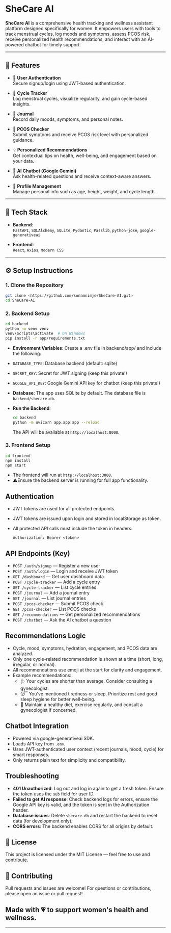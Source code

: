# SheCare AI

**SheCare AI** is a comprehensive health tracking and wellness assistant platform designed specifically for women. It empowers users with tools to track menstrual cycles, log moods and symptoms, assess PCOS risk, receive personalized health recommendations, and interact with an AI-powered chatbot for timely support.

---

## 🌟 Features

- 🔐 **User Authentication**  
  Secure signup/login using JWT-based authentication.

- 📆 **Cycle Tracker**  
  Log menstrual cycles, visualize regularity, and gain cycle-based insights.

- 📓 **Journal**  
  Record daily moods, symptoms, and personal notes.

- 🧬 **PCOS Checker**  
  Submit symptoms and receive PCOS risk level with personalized guidance.

- 💡 **Personalized Recommendations**  
  Get contextual tips on health, well-being, and engagement based on your data.

- 🤖 **AI Chatbot (Google Gemini)**  
  Ask health-related questions and receive context-aware answers.

- 👤 **Profile Management**  
  Manage personal info such as age, height, weight, and cycle length.

---

## 🧰 Tech Stack

- **Backend**:  
  `FastAPI`, `SQLAlchemy`, `SQLite`, `Pydantic`, `Passlib`, `python-jose`, `google-generativeai`

- **Frontend**:  
  `React`, `Axios`, `Modern CSS`

---

## ⚙️ Setup Instructions

### 1. Clone the Repository
```bash
git clone <https://github.com/sonamnimje/SheCare-AI.git>
cd SheCare-AI
```

### 2. Backend Setup
```bash
cd backend
python -m venv venv
venv\Scripts\activate  # On Windows
pip install -r app/requirements.txt
```

- **Environment Variables**: Create a .env file in backend/app/ and include the following:

- `DATABASE_TYPE`: Database backend (default: sqlite)
- `SECRET_KEY`: Secret for JWT signing (keep this private!)
- `GOOGLE_API_KEY`: Google Gemini API key for chatbot (keep this private!)
- **Database**: The app uses SQLite by default. The database file is `backend/shecare.db`.
- **Run the Backend**:
  ```bash
  cd backend
  python -m uvicorn app.app:app --reload
  ```
  The API will be available at `http://localhost:8000`.

### 3. Frontend Setup
```bash
cd frontend
npm install
npm start
```
- The frontend will run at `http://localhost:3000`.
- ⚠️Ensure the backend server is running for full app functionality.


## Authentication
- JWT tokens are used for all protected endpoints.
- JWT tokens are issued upon login and stored in localStorage as token.
- All protected API calls must include the token in headers:

  ```
  Authorization: Bearer <token>
  ```

## API Endpoints (Key)
- `POST /auth/signup` — Register a new user
- `POST /auth/login` — Login and receive JWT token
- `GET /dashboard` — Get user dashboard data
- `POST /cycle-tracker` — Add a cycle entry
- `GET /cycle-tracker` — List cycle entries
- `POST /journal` — Add a journal entry
- `GET /journal` — List journal entries
- `POST /pcos-checker` — Submit PCOS check
- `GET /pcos-checker` — List PCOS checks
- `GET /recommendations` — Get personalized recommendations
- `POST /chatbot` — Ask the AI chatbot a question

## Recommendations Logic
- Cycle, mood, symptoms, hydration, engagement, and PCOS data are analyzed.
- Only one cycle-related recommendation is shown at a time (short, long, irregular, or normal).
- All recommendations use emoji at the start for clarity and engagement.
- Example recommendations:
  - 🩺 Your cycles are shorter than average. Consider consulting a gynecologist.
  - 😴 You've mentioned tiredness or sleep. Prioritize rest and good sleep hygiene for better well-being.
  - 🧬 Maintain a healthy diet, exercise regularly, and consult a gynecologist if concerned.

## Chatbot Integration
- Powered via google-generativeai SDK.
- Loads API key from `.env`.
- Uses JWT-authenticated user context (recent journals, mood, cycle) for smart responses.
- Only returns plain text for simplicity and compatibility.


## Troubleshooting
- **401 Unauthorized**: Log out and log in again to get a fresh token. Ensure the token uses the `sub` field for user ID.
- **Failed to get AI response**: Check backend logs for errors, ensure the Google API key is valid, and the token is sent in the Authorization header.
- **Database issues**: Delete `shecare.db` and restart the backend to reset data (for development only).
- **CORS errors**: The backend enables CORS for all origins by default.

## 📄 License

This project is licensed under the MIT License — feel free to use and contribute.

## 🤝 Contributing

Pull requests and issues are welcome!
For questions or contributions, please open an issue or pull request!

## Made with 💗 to support women's health and wellness.

---